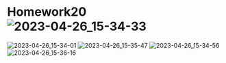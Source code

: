 # Homework20![2023-04-26_15-34-33](https://user-images.githubusercontent.com/121963111/234606536-c70a413a-a944-442f-a880-5b102a1ef579.png)
![2023-04-26_15-34-01](https://user-images.githubusercontent.com/121963111/234606539-20958565-19d2-4e8b-8387-f5afbdc71899.png)
![2023-04-26_15-35-47](https://user-images.githubusercontent.com/121963111/234606563-3ae83495-1e13-4a71-b07f-fa4615e77318.png)
![2023-04-26_15-34-56](https://user-images.githubusercontent.com/121963111/234606569-6936a363-ca44-47c2-964f-f2a03661acee.png)
![2023-04-26_15-36-16](https://user-images.githubusercontent.com/121963111/234606573-40d8126d-9fad-4b45-a555-bbc18e81bedb.png)
